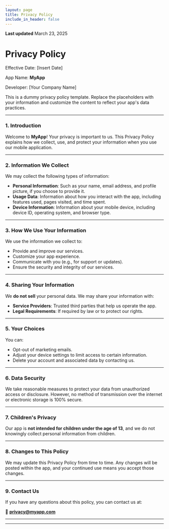 ```yaml
---
layout: page
title: Privacy Policy
include_in_header: false
---
```


**Last updated**
March 23, 2025

# Privacy Policy

Effective Date: [Insert Date]

App Name: **MyApp**

Developer: [Your Company Name]

This is a dummy privacy policy template. Replace the placeholders with your information and customize the content to reflect your app's data practices.

---

### 1. Introduction

Welcome to **MyApp**! Your privacy is important to us. This Privacy Policy explains how we collect, use, and protect your information when you use our mobile application.

---

### 2. Information We Collect

We may collect the following types of information:

- **Personal Information**: Such as your name, email address, and profile picture, if you choose to provide it.
- **Usage Data**: Information about how you interact with the app, including features used, pages visited, and time spent.
- **Device Information**: Information about your mobile device, including device ID, operating system, and browser type.

---

### 3. How We Use Your Information

We use the information we collect to:

- Provide and improve our services.
- Customize your app experience.
- Communicate with you (e.g., for support or updates).
- Ensure the security and integrity of our services.

---

### 4. Sharing Your Information

We **do not sell** your personal data. We may share your information with:

- **Service Providers**: Trusted third parties that help us operate the app.
- **Legal Requirements**: If required by law or to protect our rights.

---

### 5. Your Choices

You can:

- Opt-out of marketing emails.
- Adjust your device settings to limit access to certain information.
- Delete your account and associated data by contacting us.

---

### 6. Data Security

We take reasonable measures to protect your data from unauthorized access or disclosure. However, no method of transmission over the internet or electronic storage is 100% secure.

---

### 7. Children's Privacy

Our app is **not intended for children under the age of 13**, and we do not knowingly collect personal information from children.

---

### 8. Changes to This Policy

We may update this Privacy Policy from time to time. Any changes will be posted within the app, and your continued use means you accept those changes.

---

### 9. Contact Us

If you have any questions about this policy, you can contact us at:

📧 **privacy@myapp.com**

---

---
